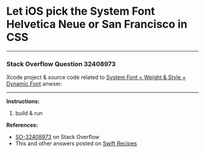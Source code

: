 # Let iOS pick the System Font Helvetica Neue or San Francisco in CSS

---

### Stack Overflow Question 32408973

Xcode project & source code related to [System Font + Weight & Style + Dynamic Font](http://stackoverflow.com/a/32410620/218152) anwser.

---

**Instructions:**

1. build & run

**References:**

- [SO-32408973](http://stackoverflow.com/questions/32408973/let-ios-pick-the-system-font-helvetica-neue-or-san-francisco-in-css) on Stack Overflow
- This and other answers posted on [Swift Recipes](http://swiftarchitect.com/recipes/)

